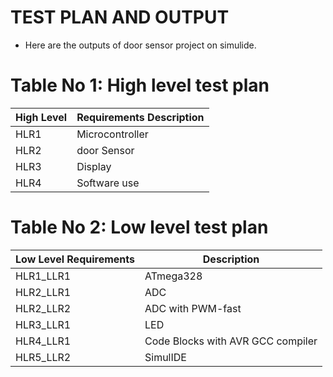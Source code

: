 # TEST PLAN AND OUTPUT
* Here are the outputs of door sensor project on simulide.
# Table No 1: High level test plan
| High Level | Requirements	Description |
| ----------- | ----------- |
| HLR1 | Microcontroller |
| HLR2 | door Sensor |
| HLR3 | Display |
| HLR4 | Software use |
# Table No 2: Low level test plan
| Low Level Requirements |	Description |
| ----------- | ----------- |
| HLR1_LLR1	 | ATmega328 |
| HLR2_LLR1 |	ADC |
| HLR2_LLR2 |	ADC with PWM-fast |
| HLR3_LLR1	| LED |
|HLR4_LLR1	 | Code Blocks with AVR GCC compiler |
| HLR5_LLR2 |	SimulIDE |
